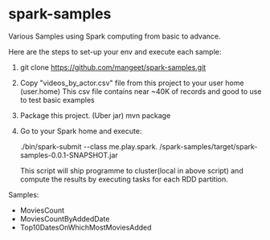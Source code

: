 # spark-samples

Various Samples using Spark computing from basic to advance.

Here are the steps to set-up your env and execute each sample:

1. git clone https://github.com/mangeet/spark-samples.git
2. Copy "videos_by_actor.csv" file from this project to your user home (user.home)
   This csv file contains near ~40K of records and good to use to test basic examples
3. Package this project. (Uber jar)
   mvn package
4. Go to your Spark home and execute:

   ./bin/spark-submit --class me.play.spark.<ClassName> <your-workspace>/spark-samples/target/spark-samples-0.0.1-SNAPSHOT.jar

   This script will ship programme to cluster(local in above script) and compute the results by executing tasks for each RDD partition.

Samples:

- MoviesCount
- MoviesCountByAddedDate
- Top10DatesOnWhichMostMoviesAdded

